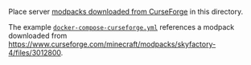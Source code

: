 Place server [modpacks downloaded from CurseForge](https://www.curseforge.com/minecraft/modpacks) in this directory.

The example [`docker-compose-curseforge.yml`](../docker-compose-curseforge.yml) references a modpack downloaded from <https://www.curseforge.com/minecraft/modpacks/skyfactory-4/files/3012800>.
